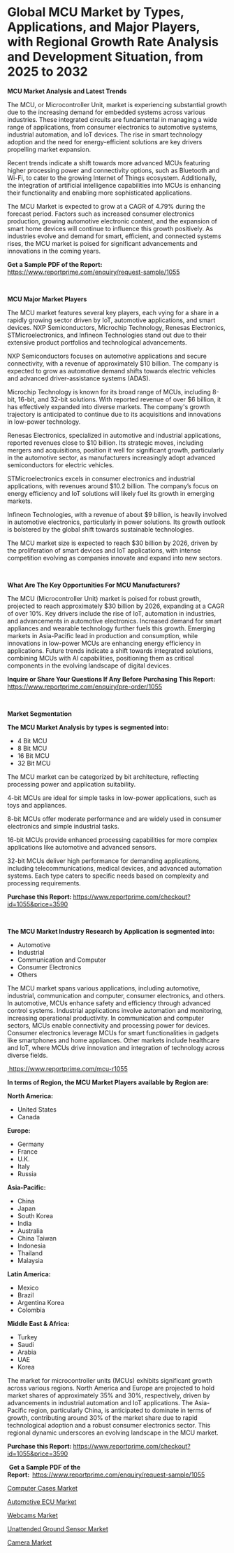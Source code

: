 <p><h1>Global MCU Market by Types, Applications, and Major Players, with Regional Growth Rate Analysis and Development Situation, from 2025 to 2032</h1></p><p><strong>MCU Market Analysis and Latest Trends</strong></p>
<p><p>The MCU, or Microcontroller Unit, market is experiencing substantial growth due to the increasing demand for embedded systems across various industries. These integrated circuits are fundamental in managing a wide range of applications, from consumer electronics to automotive systems, industrial automation, and IoT devices. The rise in smart technology adoption and the need for energy-efficient solutions are key drivers propelling market expansion.</p><p>Recent trends indicate a shift towards more advanced MCUs featuring higher processing power and connectivity options, such as Bluetooth and Wi-Fi, to cater to the growing Internet of Things ecosystem. Additionally, the integration of artificial intelligence capabilities into MCUs is enhancing their functionality and enabling more sophisticated applications. </p><p>The MCU Market is expected to grow at a CAGR of 4.79% during the forecast period. Factors such as increased consumer electronics production, growing automotive electronic content, and the expansion of smart home devices will continue to influence this growth positively. As industries evolve and demand for smart, efficient, and connected systems rises, the MCU market is poised for significant advancements and innovations in the coming years.</p></p>
<p><strong>Get a Sample PDF of the Report:&nbsp;</strong> <a href="https://www.reportprime.com/enquiry/request-sample/1055?utm_campaign=1159&utm_medium=2&utm_source=Github&utm_content=ia&utm_term=18032025&utm_id=mcu">https://www.reportprime.com/enquiry/request-sample/1055</a></p>
<p>&nbsp;</p>
<p><strong>MCU Major Market Players</strong></p>
<p><p>The MCU market features several key players, each vying for a share in a rapidly growing sector driven by IoT, automotive applications, and smart devices. NXP Semiconductors, Microchip Technology, Renesas Electronics, STMicroelectronics, and Infineon Technologies stand out due to their extensive product portfolios and technological advancements.</p><p>NXP Semiconductors focuses on automotive applications and secure connectivity, with a revenue of approximately $10 billion. The company is expected to grow as automotive demand shifts towards electric vehicles and advanced driver-assistance systems (ADAS).</p><p>Microchip Technology is known for its broad range of MCUs, including 8-bit, 16-bit, and 32-bit solutions. With reported revenue of over $6 billion, it has effectively expanded into diverse markets. The company's growth trajectory is anticipated to continue due to its acquisitions and innovations in low-power technology.</p><p>Renesas Electronics, specialized in automotive and industrial applications, reported revenues close to $10 billion. Its strategic moves, including mergers and acquisitions, position it well for significant growth, particularly in the automotive sector, as manufacturers increasingly adopt advanced semiconductors for electric vehicles.</p><p>STMicroelectronics excels in consumer electronics and industrial applications, with revenues around $10.2 billion. The company’s focus on energy efficiency and IoT solutions will likely fuel its growth in emerging markets.</p><p>Infineon Technologies, with a revenue of about $9 billion, is heavily involved in automotive electronics, particularly in power solutions. Its growth outlook is bolstered by the global shift towards sustainable technologies.</p><p>The MCU market size is expected to reach $30 billion by 2026, driven by the proliferation of smart devices and IoT applications, with intense competition evolving as companies innovate and expand into new sectors.</p></p>
<p>&nbsp;</p>
<p><strong>What Are The Key Opportunities For MCU Manufacturers?</strong></p>
<p><p>The MCU (Microcontroller Unit) market is poised for robust growth, projected to reach approximately $30 billion by 2026, expanding at a CAGR of over 10%. Key drivers include the rise of IoT, automation in industries, and advancements in automotive electronics. Increased demand for smart appliances and wearable technology further fuels this growth. Emerging markets in Asia-Pacific lead in production and consumption, while innovations in low-power MCUs are enhancing energy efficiency in applications. Future trends indicate a shift towards integrated solutions, combining MCUs with AI capabilities, positioning them as critical components in the evolving landscape of digital devices.</p></p>
<p><strong>Inquire or Share Your Questions If Any Before Purchasing This Report:</strong> <a href="https://www.reportprime.com/enquiry/pre-order/1055?utm_campaign=1159&utm_medium=2&utm_source=Github&utm_content=ia&utm_term=18032025&utm_id=mcu">https://www.reportprime.com/enquiry/pre-order/1055</a></p>
<p>&nbsp;</p>
<p><strong>Market Segmentation</strong></p>
<p><strong>The MCU Market Analysis by types is segmented into:</strong></p>
<p><ul><li>4 Bit MCU</li><li>8 Bit MCU</li><li>16 Bit MCU</li><li>32 Bit MCU</li></ul></p>
<p><p>The MCU market can be categorized by bit architecture, reflecting processing power and application suitability. </p><p>4-bit MCUs are ideal for simple tasks in low-power applications, such as toys and appliances. </p><p>8-bit MCUs offer moderate performance and are widely used in consumer electronics and simple industrial tasks. </p><p>16-bit MCUs provide enhanced processing capabilities for more complex applications like automotive and advanced sensors. </p><p>32-bit MCUs deliver high performance for demanding applications, including telecommunications, medical devices, and advanced automation systems. Each type caters to specific needs based on complexity and processing requirements.</p></p>
<p><strong>Purchase this Report:&nbsp;</strong><a href="https://www.reportprime.com/checkout?id=1055&price=3590&utm_campaign=1159&utm_medium=2&utm_source=Github&utm_content=ia&utm_term=18032025&utm_id=mcu">https://www.reportprime.com/checkout?id=1055&price=3590</a></p>
<p>&nbsp;</p>
<p><strong>The MCU Market Industry Research by Application is segmented into:</strong></p>
<p><ul><li>Automotive</li><li>Industrial</li><li>Communication and Computer</li><li>Consumer Electronics</li><li>Others</li></ul></p>
<p><p>The MCU market spans various applications, including automotive, industrial, communication and computer, consumer electronics, and others. In automotive, MCUs enhance safety and efficiency through advanced control systems. Industrial applications involve automation and monitoring, increasing operational productivity. In communication and computer sectors, MCUs enable connectivity and processing power for devices. Consumer electronics leverage MCUs for smart functionalities in gadgets like smartphones and home appliances. Other markets include healthcare and IoT, where MCUs drive innovation and integration of technology across diverse fields.</p></p>
<p><a href="https://www.reportprime.com/mcu-r1055?utm_campaign=1159&utm_medium=2&utm_source=Github&utm_content=ia&utm_term=18032025&utm_id=mcu">&nbsp;https://www.reportprime.com/mcu-r1055</a></p>
<p><strong>In terms of Region, the MCU Market Players available by Region are:</strong></p>
<p>
    <p> <strong> North America: </strong>
        <ul>
            <li>United States</li>
            <li>Canada</li>
        </ul>
        </p> 
    <p> <strong> Europe: </strong>
        <ul>
            <li>Germany</li>
            <li>France</li>
            <li>U.K.</li>
            <li>Italy</li>
            <li>Russia</li>
        </ul>
        </p> 
    <p> <strong> Asia-Pacific: </strong>
        <ul>
            <li>China</li>
            <li>Japan</li>
            <li>South Korea</li>
            <li>India</li>
            <li>Australia</li>
            <li>China Taiwan</li>
            <li>Indonesia</li>
            <li>Thailand</li>
            <li>Malaysia</li>
        </ul>
        </p> 
    <p> <strong> Latin America: </strong>
        <ul>
            <li>Mexico</li>
            <li>Brazil</li>
            <li>Argentina Korea</li>
            <li>Colombia</li>
        </ul>
        </p> 
    <p> <strong> Middle East & Africa: </strong>
        <ul>
            <li>Turkey</li>
            <li>Saudi</li>
            <li>Arabia</li>
            <li>UAE</li>
            <li>Korea</li>
        </ul>
    </p>
    </p>
<p><p>The market for microcontroller units (MCUs) exhibits significant growth across various regions. North America and Europe are projected to hold market shares of approximately 35% and 30%, respectively, driven by advancements in industrial automation and IoT applications. The Asia-Pacific region, particularly China, is anticipated to dominate in terms of growth, contributing around 30% of the market share due to rapid technological adoption and a robust consumer electronics sector. This regional dynamic underscores an evolving landscape in the MCU market.</p></p>
<p><strong>Purchase this Report: </strong><a href="https://www.reportprime.com/checkout?id=1055&price=3590&utm_campaign=1159&utm_medium=2&utm_source=Github&utm_content=ia&utm_term=18032025&utm_id=mcu">https://www.reportprime.com/checkout?id=1055&price=3590</a></p>
<p>&nbsp;<strong>Get a Sample PDF of the Report:&nbsp;&nbsp;</strong><a href="https://www.reportprime.com/enquiry/request-sample/1055?utm_campaign=1159&utm_medium=2&utm_source=Github&utm_content=ia&utm_term=18032025&utm_id=mcu">https://www.reportprime.com/enquiry/request-sample/1055</a></p>
<p><strong></strong></p>
<p><p><a href="https://github.com/lickoalyanep/Market-Research-Report-List-1/blob/main/computer-cases-market.md?utm_campaign=1159&utm_medium=2&utm_source=Github&utm_content=ia&utm_term=18032025&utm_id=mcu">Computer Cases Market</a></p><p><a href="https://github.com/roceljiabur/Market-Research-Report-List-1/blob/main/automotive-ecu-market.md?utm_campaign=1159&utm_medium=2&utm_source=Github&utm_content=ia&utm_term=18032025&utm_id=mcu">Automotive ECU Market</a></p><p><a href="https://github.com/gaiusmelyna/Market-Research-Report-List-1/blob/main/webcams-market.md?utm_campaign=1159&utm_medium=2&utm_source=Github&utm_content=ia&utm_term=18032025&utm_id=mcu">Webcams Market</a></p><p><a href="https://github.com/meenafadilkh/Market-Research-Report-List-1/blob/main/unattended-ground-sensor-market.md?utm_campaign=1159&utm_medium=2&utm_source=Github&utm_content=ia&utm_term=18032025&utm_id=mcu">Unattended Ground Sensor Market</a></p><p><a href="https://github.com/pupunhez/Market-Research-Report-List-1/blob/main/camera-market.md?utm_campaign=1159&utm_medium=2&utm_source=Github&utm_content=ia&utm_term=18032025&utm_id=mcu">Camera Market</a></p></p>